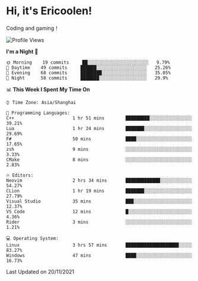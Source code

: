 # Hi, it's Ericoolen!
Coding and gaming！

<!--START_SECTION:waka-->
![Profile Views](http://img.shields.io/badge/Profile%20Views-1-blue)

**I'm a Night 🦉** 

```text
🌞 Morning    19 commits     ██░░░░░░░░░░░░░░░░░░░░░░░   9.79% 
🌆 Daytime    49 commits     ██████░░░░░░░░░░░░░░░░░░░   25.26% 
🌃 Evening    68 commits     ████████░░░░░░░░░░░░░░░░░   35.05% 
🌙 Night      58 commits     ███████░░░░░░░░░░░░░░░░░░   29.9%

```


📊 **This Week I Spent My Time On** 

```text
⌚︎ Time Zone: Asia/Shanghai

💬 Programming Languages: 
C++                      1 hr 51 mins        █████████░░░░░░░░░░░░░░░░   39.21% 
Lua                      1 hr 24 mins        ███████░░░░░░░░░░░░░░░░░░   29.69% 
F#                       50 mins             ████░░░░░░░░░░░░░░░░░░░░░   17.65% 
zsh                      9 mins              ░░░░░░░░░░░░░░░░░░░░░░░░░   3.33% 
CMake                    8 mins              ░░░░░░░░░░░░░░░░░░░░░░░░░   2.83%

🔥 Editors: 
Neovim                   2 hrs 34 mins       █████████████░░░░░░░░░░░░   54.27% 
CLion                    1 hr 19 mins        ███████░░░░░░░░░░░░░░░░░░   27.79% 
Visual Studio            35 mins             ███░░░░░░░░░░░░░░░░░░░░░░   12.37% 
VS Code                  12 mins             █░░░░░░░░░░░░░░░░░░░░░░░░   4.36% 
Rider                    3 mins              ░░░░░░░░░░░░░░░░░░░░░░░░░   1.21%

💻 Operating System: 
Linux                    3 hrs 57 mins       ████████████████████░░░░░   83.27% 
Windows                  47 mins             ████░░░░░░░░░░░░░░░░░░░░░   16.73%

```


 Last Updated on 20/11/2021
<!--END_SECTION:waka-->

